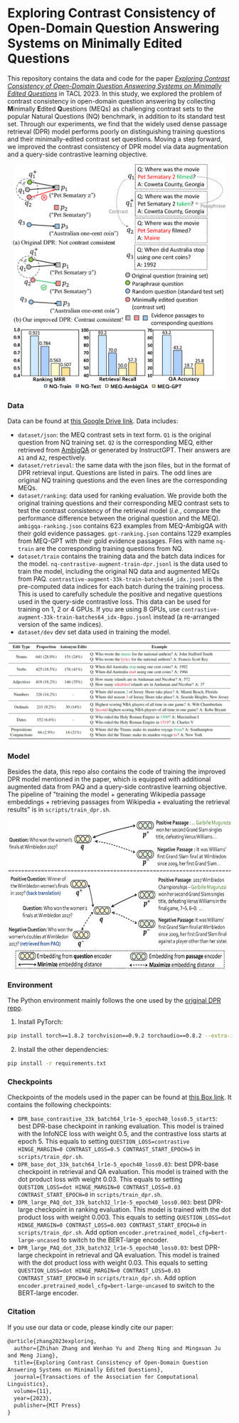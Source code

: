 # Exploring Contrast Consistency of Open-Domain Question Answering Systems on Minimally Edited Questions

This repository contains the data and code for the paper [*Exploring Contrast Consistency of Open-Domain Question Answering Systems on Minimally Edited Questions*](https://arxiv.org/pdf/2305.14441.pdf) in TACL 2023. In this study, we explored the problem of contrast consistency in open-domain question answering by collecting **M**inimally **E**dited **Q**uestions (MEQs) as challenging contrast sets to the popular Natural Questions (NQ) benchmark, in addition to its standard test set. Through our experiments, we find that the widely used dense passage retrieval (DPR) model performs poorly on distinguishing training questions and their minimally-edited contrast set questions. Moving a step forward, we improved the contrast consistency of DPR model via data augmentation and a query-side contrastive learning objective.

<p align="center">
<img src="figures/Example.png" alt="Example" width="478" height="505">
</p>

### Data

Data can be found at [this Google Drive link](https://drive.google.com/drive/folders/1XN2duHxsYF3-8Xorok5F-nIolp_u5XPj?usp=sharing). Data includes:

- `dataset/json`: the MEQ contrast sets in text form. `Q1` is the original question from NQ training set. `Q2` is the corresponding MEQ, either retrieved from [AmbigQA](https://github.com/shmsw25/AmbigQA) or generated by InstructGPT. Their answers are `A1` and `A2`, respectively.
- `dataset/retrieval`: the same data with the json files, but in the format of DPR retrieval input. Questions are listed in pairs. The odd lines are original NQ training questions and the even lines are the corresponding MEQs.
- `dataset/ranking`: data used for ranking evaluation. We provide both the original training questions and their corresponding MEQ contrast sets to test the contrast consistency of the retrieval model (*i.e.*, compare the performance difference between the original question and the MEQ). `ambigqa-ranking.json` contains 623 examples from MEQ-AmbigQA with their gold evidence passages. `gpt-ranking.json` contains 1229 examples from MEQ-GPT with their gold evidence passages. Files with name `nq-train` are the corresponding training questions from NQ.
- `dataset/train` contains the training data and the batch data indices for the model. `nq-contrastive-augment-train-dpr.jsonl` is the data used to train the model, including the original NQ data and augmented MEQs from PAQ. `contrastive-augment-33k-train-batches64_idx.jsonl` is the pre-computed data indices for each batch during the training process. This is used to carefully schedule the positive and negative questions used in the query-side contrastive loss. This data can be used for training on 1, 2 or 4 GPUs. If you are using 8 GPUs, use `contrastive-augment-33k-train-batches64_idx-8gpu.jsonl` instead (a re-arranged version of the same indices).
- `dataset/dev` dev set data used in training the model.

<p align="center">
<img src="figures/data_example.png" alt="Model">
</p>

### Model

Besides the data, this repo also contains the code of training the improved DPR model mentioned in the paper, which is equipped with additional augmented data from PAQ and a query-side contrastive learning objective. The pipeline of "training the model + generating Wikipedia passage embeddings + retrieving passages from Wikipedia + evaluating the retrieval results" is in `scripts/train_dpr.sh`.

<p align="center">
<img src="figures/framework.png" alt="Model" width="650" height="335">
</p>

### Environment

The Python environment mainly follows the one used by the [original DPR repo](https://github.com/facebookresearch/DPR).

1. Install PyTorch:
```bash
pip install torch==1.8.2 torchvision==0.9.2 torchaudio==0.8.2 --extra-index-url https://download.pytorch.org/whl/lts/1.8/cu111
```

2. Install the other dependencies:
```bash
pip install -r requirements.txt
```

### Checkpoints

Checkpoints of the models used in the paper can be found at [this Box link](https://notredame.box.com/s/h98k8r773ewny4d4iw051bo26raw02oh).
It contains the following checkpoints:
- `DPR_base_contrastive_33k_batch64_lr1e-5_epoch40_loss0.5_start5`: best DPR-base checkpoint in ranking evaluation. This model is trained with the InfoNCE loss with weight 0.5, and the contrastive loss starts at epoch 5. This equals to setting `QUESTION_LOSS=contrastive HINGE_MARGIN=0 CONTRAST_LOSS=0.5 CONTRAST_START_EPOCH=5` in `scripts/train_dpr.sh`.
- `DPR_base_dot_33k_batch64_lr1e-5_epoch40_loss0.03`: best DPR-base checkpoint in retrieval and QA evaluation. This model is trained with the dot product loss with weight 0.03. This equals to setting `QUESTION_LOSS=dot HINGE_MARGIN=0 CONTRAST_LOSS=0.03 CONTRAST_START_EPOCH=0` in `scripts/train_dpr.sh`.
- `DPR_large_PAQ_dot_33k_batch32_lr1e-5_epoch40_loss0.003`: best DPR-large checkpoint in ranking evaluation. This model is trained with the dot product loss with weight 0.003. This equals to setting `QUESTION_LOSS=dot HINGE_MARGIN=0 CONTRAST_LOSS=0.003 CONTRAST_START_EPOCH=0` in `scripts/train_dpr.sh`. Add option `encoder.pretrained_model_cfg=bert-large-uncased` to switch to the BERT-large encoder.
- `DPR_large_PAQ_dot_33k_batch32_lr1e-5_epoch40_loss0.03`: best DPR-large checkpoint in retrieval and QA evaluation. This model is trained with the dot product loss with weight 0.03. This equals to setting `QUESTION_LOSS=dot HINGE_MARGIN=0 CONTRAST_LOSS=0.03 CONTRAST_START_EPOCH=0` in `scripts/train_dpr.sh`. Add option `encoder.pretrained_model_cfg=bert-large-uncased` to switch to the BERT-large encoder.

### Citation

If you use our data or code, please kindly cite our paper:
```
@article{zhang2023exploring,
  author={Zhihan Zhang and Wenhao Yu and Zheng Ning and Mingxuan Ju and Meng Jiang},
  title={Exploring Contrast Consistency of Open-Domain Question Answering Systems on Minimally Edited Questions},
  journal={Transactions of the Association for Computational Linguistics},
  volume={11},
  year={2023},
  publisher={MIT Press}
}
```
